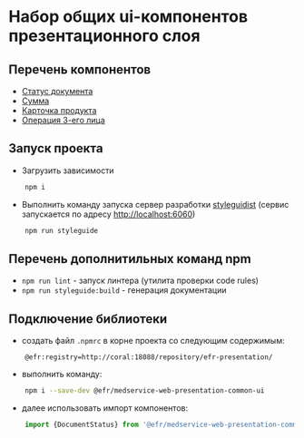 # Набор общих ui-компонентов презентационного слоя

## Перечень компонентов 

* [Статус документа](./src/document-status)
* [Сумма](./src/amount)
* [Карточка продукта](./src/product-template)
* [Операция 3-его лица](./src/third-person-operation)

## Запуск проекта
* Загрузить зависимости

```sh
    npm i
```
* Выполнить команду запуска сервер разработки [styleguidist](https://react-styleguidist.js.org) (сервис запускается по адресу [http://localhost:6060](http://localhost:6060))

```sh
    npm run styleguide
```

## Перечень дополнитильных команд npm

* `npm run lint` - запуск линтера (утилита проверки code rules)
* `npm run styleguide:build` - генерация документации

## Подключение библиотеки
* создать файл `.npmrc` в корне проекта со следующим содержимым:

```properties
    @efr:registry=http://coral:18088/repository/efr-presentation/
```
* выполнить команду:

```sh
    npm i --save-dev @efr/medservice-web-presentation-common-ui
```
* далее использовать импорт компонентов:

```jsx
    import {DocumentStatus} from '@efr/medservice-web-presentation-common-ui';
```
